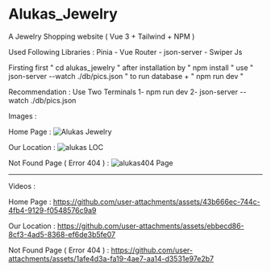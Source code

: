 # Alukas_Jewelry
 A Jewelry Shopping website ( Vue 3 + Tailwind + NPM ) 

Used Following Libraries : Pinia - Vue Router - json-server - Swiper Js



Firsting first " cd alukas_jewelry " after installation by " npm install "
use "  json-server --watch ./db/pics.json " to run database  + " npm run dev "

Recommendation : Use Two Terminals 
1- npm run dev
2- json-server --watch ./db/pics.json

Images :

Home Page :
![Alukas Jewelry](https://github.com/user-attachments/assets/280375d5-14fe-4cbf-b95a-a462a920afd9)

Our Location :
![alukas LOC](https://github.com/user-attachments/assets/7d326622-55ae-40eb-9d7c-0265d9dcfc3b)

Not Found Page ( Error 404 ) :
![alukas404 Page](https://github.com/user-attachments/assets/12570f7c-8c7d-463c-807d-0846e3aed086)

-----

Videos :

Home Page : 
https://github.com/user-attachments/assets/43b666ec-744c-4fb4-9129-f0548576c9a9

Our Location :
https://github.com/user-attachments/assets/ebbecd86-8cf3-4ad5-8368-ef6de3b5fe07

Not Found Page ( Error 404 ) :
https://github.com/user-attachments/assets/1afe4d3a-fa19-4ae7-aa14-d3531e97e2b7







